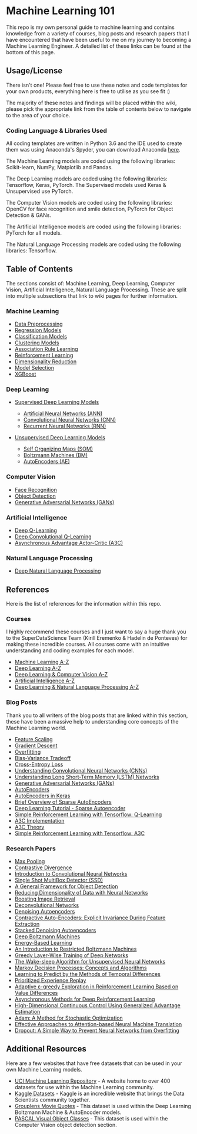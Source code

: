 # Machine Learning 101
This repo is my own personal guide to machine learning and contains knowledge from a variety of courses, blog posts and research papers that I have encountered that have been useful to me on my journey to becoming a Machine Learning Engineer. A detailed list of these links can be found at the bottom of this page.

## Usage/License
There isn't one! Please feel free to use these notes and code templates for your own products, everything here is free to utilise as you see fit :)

The majority of these notes and findings will be placed within the wiki, please pick the appropriate link from the table of contents below to navigate to the area of your choice.

### Coding Language & Libraries Used
All coding templates are written in Python 3.6 and the IDE used to create them was using Anaconda's Spyder, you can download Anaconda [here](https://www.anaconda.com/download/).

The Machine Learning models are coded using the following libraries: Scikit-learn, NumPy, Matplotlib and Pandas.

The Deep Learning models are coded using the following libraries: Tensorflow, Keras, PyTorch. The Supervised models used Keras & Unsupervised use PyTorch.

The Computer Vision models are coded using the following libraries: OpenCV for face recognition and smile detection, PyTorch for Object Detection & GANs.

The Artificial Intelligence models are coded using the following libraries: PyTorch for all models.

The Natural Language Processing models are coded using the following libraries: Tensorflow.

## Table of Contents
The sections consist of: Machine Learning, Deep Learning, Computer Vision, Artificial Intelligence, Natural Language Processing. These are split into multiple subsections that link to wiki pages for further information.

### Machine Learning
* [Data Preprocessing](https://github.com/Achronus/Machine-Learning-101/wiki/Data-Preprocessing)
* [Regression Models](https://github.com/Achronus/Machine-Learning-101/wiki/Regression-Models)
* [Classification Models](https://github.com/Achronus/Machine-Learning-101/wiki/Classification-Models)
* [Clustering Models](https://github.com/Achronus/Machine-Learning-101/wiki/Clustering-Models)
* [Association Rule Learning](https://github.com/Achronus/Machine-Learning-101/wiki/Association-Rule-Learning)
* [Reinforcement Learning](https://github.com/Achronus/Machine-Learning-101/wiki/Reinforcement-Learning)
* [Dimensionality Reduction](https://github.com/Achronus/Machine-Learning-101/wiki/Dimensionality-Reduction)
* [Model Selection](https://github.com/Achronus/Machine-Learning-101/wiki/Model-Selection)
* [XGBoost](https://github.com/Achronus/Machine-Learning-101/wiki/XGBoost)

### Deep Learning
* [Supervised Deep Learning Models](https://github.com/Achronus/Machine-Learning-101/wiki/Types-of-Deep-Learning)
  * [Artificial Neural Networks (ANN)](https://github.com/Achronus/Machine-Learning-101/wiki/Artificial-Neural-Networks-(ANN))
  * [Convolutional Neural Networks (CNN)](https://github.com/Achronus/Machine-Learning-101/wiki/Convolutional-Neural-Networks-(CNN))
  * [Recurrent Neural Networks (RNN)](https://github.com/Achronus/Machine-Learning-101/wiki/Recurrent-Neural-Networks-(RNN))

* [Unsupervised Deep Learning Models](https://github.com/Achronus/Machine-Learning-101/wiki/Types-of-Deep-Learning)
  * [Self Organizing Maps (SOM)](https://github.com/Achronus/Machine-Learning-101/wiki/Self-Organizing-Maps-(SOM))
  * [Boltzmann Machines (BM)](https://github.com/Achronus/Machine-Learning-101/wiki/Boltzmann-Machines-(BM))
  * [AutoEncoders (AE)](https://github.com/Achronus/Machine-Learning-101/wiki/AutoEncoders-(AE))

### Computer Vision
* [Face Recognition](https://github.com/Achronus/Machine-Learning-101/wiki/Face-Recognition)
* [Object Detection](https://github.com/Achronus/Machine-Learning-101/wiki/Object-Detection)
* [Generative Adversarial Networks (GANs)](https://github.com/Achronus/Machine-Learning-101/wiki/Generative-Adversarial-Networks-(GANs))

### Artificial Intelligence
* [Deep Q-Learning](https://github.com/Achronus/Machine-Learning-101/wiki/Deep-Q-Learning)
* [Deep Convolutional Q-Learning](https://github.com/Achronus/Machine-Learning-101/wiki/Deep-Convolutional-Q-Learning)
* [Asynchronous Advantage Actor-Critic (A3C)](https://github.com/Achronus/Machine-Learning-101/wiki/Asynchronous-Advantage-Actor-Critic-(A3C))

### Natural Language Processing
* [Deep Natural Language Processing](https://github.com/Achronus/Machine-Learning-101/wiki/Deep-Natural-Language-Processing)

## References
Here is the list of references for the information within this repo.

### Courses
I highly recommend these courses and I just want to say a huge thank you to the SuperDataScience Team (Kirill Eremenko & Hadelin de Ponteves) for making these incredible courses. All courses come with an intuitive understanding and coding examples for each model.

* [Machine Learning A-Z](https://www.udemy.com/machinelearning/)
* [Deep Learning A-Z](https://www.udemy.com/deeplearning/)
* [Deep Learning & Computer Vision A-Z](https://www.udemy.com/computer-vision-a-z/)
* [Artificial Intelligence A-Z](https://www.udemy.com/artificial-intelligence-az/)
* [Deep Learning & Natural Language Processing A-Z](https://www.udemy.com/chatbot/)

### Blog Posts
Thank you to all writers of the blog posts that are linked within this section, these have been a massive help to understanding core concepts of the Machine Learning world.

* [Feature Scaling](https://sebastianraschka.com/Articles/2014_about_feature_scaling.html)
* [Gradient Descent](https://iamtrask.github.io/2015/07/27/python-network-part2/)
* [Overfitting](https://elitedatascience.com/overfitting-in-machine-learning)
* [Bias-Variance Tradeoff](https://elitedatascience.com/bias-variance-tradeoff)
* [Cross-Entropy Loss](https://rdipietro.github.io/friendly-intro-to-cross-entropy-loss/)
* [Understanding Convolutional Neural Networks (CNNs)](https://adeshpande3.github.io/adeshpande3.github.io/The-9-Deep-Learning-Papers-You-Need-To-Know-About.html)
* [Understanding Long Short-Term Memory (LSTM) Networks](http://colah.github.io/posts/2015-08-Understanding-LSTMs/)
* [Generative Adversarial Networks (GANs)](https://hackernoon.com/how-do-gans-intuitively-work-2dda07f247a1)
* [AutoEncoders](https://probablydance.com/2016/04/30/neural-networks-are-impressively-good-at-compression/)
* [AutoEncoders in Keras](https://blog.keras.io/building-autoencoders-in-keras.html)
* [Brief Overview of Sparse AutoEncoders](http://www.ericlwilkinson.com/blog/2014/11/19/deep-learning-sparse-autoencoders)
* [Deep Learning Tutorial - Sparse Autoencoder](http://mccormickml.com/2014/05/30/deep-learning-tutorial-sparse-autoencoder/)
* [Simple Reinforcement Learning with Tensorflow: Q-Learning](https://medium.com/emergent-future/simple-reinforcement-learning-with-tensorflow-part-0-q-learning-with-tables-and-neural-networks-d195264329d0)
* [A3C Implementation](https://jaromiru.com/2017/03/26/lets-make-an-a3c-implementation/)
* [A3C Theory](https://jaromiru.com/2017/02/16/lets-make-an-a3c-theory/)
* [Simple Reinforcement Learning with Tensorflow: A3C](https://medium.com/emergent-future/simple-reinforcement-learning-with-tensorflow-part-8-asynchronous-actor-critic-agents-a3c-c88f72a5e9f2)

### Research Papers
* [Max Pooling](https://acius.co.uk/wp-content/themes/acius/machine_learning/research_papers/maxpooling.pdf)
* [Contrastive Divergence](https://www.cs.toronto.edu/~hinton/absps/fastnc.pdf)
* [Introduction to Convolutional Neural Networks](https://acius.co.uk/wp-content/themes/acius/machine_learning/research_papers/cnn.pdf)
* [Single Shot MultiBox Detector (SSD)](https://www.cs.unc.edu/~wliu/papers/ssd.pdf)
* [A General Framework for Object Detection](https://acius.co.uk/wp-content/themes/acius/machine_learning/research_papers/face_detection.pdf)
* [Reducing Dimensionality of Data with Neural Networks](https://www.cs.toronto.edu/~hinton/science.pdf)
* [Boosting Image Retrieval](http://citeseerx.ist.psu.edu/viewdoc/download?doi=10.1.1.136.2419&rep=rep1&type=pdf)
* [Deconvolutional Networks](http://www.matthewzeiler.com/wp-content/uploads/2017/07/iccv2011.pdf)
* [Denoising Autoencoders](https://www.iro.umontreal.ca/~vincentp/Publications/denoising_autoencoders_tr1316.pdf)
* [Contractive Auto-Encoders: Explicit Invariance During Feature Extraction](http://www.icml-2011.org/papers/455_icmlpaper.pdf)
* [Stacked Denoising Autoencoders](http://www.jmlr.org/papers/volume11/vincent10a/vincent10a.pdf)
* [Deep Boltzmann Machines](http://www.utstat.toronto.edu/~rsalakhu/papers/dbm.pdf)
* [Energy-Based Learning](http://yann.lecun.com/exdb/publis/pdf/lecun-06.pdf)
* [An Introduction to Restricted Boltzmann Machines](https://acius.co.uk/wp-content/themes/acius/machine_learning/research_papers/restricted_boltzmann_machines.pdf)
* [Greedy Layer-Wise Training of Deep Networks](http://www.iro.umontreal.ca/~lisa/pointeurs/BengioNips2006All.pdf)
* [The Wake-sleep Algorithm for Unsupervised Neural Networks](http://www.cs.toronto.edu/~fritz/absps/ws.pdf)
* [Markov Decision Processes: Concepts and Algorithms](https://pdfs.semanticscholar.org/968b/ab782e52faf0f7957ca0f38b9e9078454afe.pdf)
* [Learning to Predict by the Methods of Temporal Differences](https://link.springer.com/content/pdf/10.1023%2FA%3A1022633531479.pdf)
* [Prioritized Experience Replay](https://arxiv.org/pdf/1511.05952.pdf)
* [Adaptive ε-greedy Exploration in Reinforcement Learning Based on Value Differences](http://www.tokic.com/www/tokicm/publikationen/papers/AdaptiveEpsilonGreedyExploration.pdf)
* [Asynchronous Methods for Deep Reinforcement Learning](https://arxiv.org/pdf/1602.01783.pdf)
* [High-Dimensional Continuous Control Using Generalized Advantage Estimation](https://arxiv.org/pdf/1506.02438.pdf)
* [Adam: A Method for Stochastic Optimization](https://arxiv.org/pdf/1412.6980.pdf)
* [Effective Approaches to Attention-based Neural Machine Translation](http://aclweb.org/anthology/D15-1166)
* [Dropout: A Simple Way to Prevent Neural Networks from Overfitting](http://jmlr.org/papers/volume15/srivastava14a.old/srivastava14a.pdf)

## Additional Resources
Here are a few websites that have free datasets that can be used in your own Machine Learning models.

* [UCI Machine Learning Repository](http://archive.ics.uci.edu/ml/index.php) - A website home to over 400 datasets for use within the Machine Learning community.
* [Kaggle Datasets](https://www.kaggle.com/datasets) - Kaggle is an incredible website that brings the Data Scientists community together.
* [Grouplens Movie Quotes](https://grouplens.org/datasets/movielens/) - This dataset is used within the Deep Learning Boltzmann Machine & AutoEncoder models.
* [PASCAL Visual Object Classes](http://host.robots.ox.ac.uk/pascal/VOC/) - This dataset is used within the Computer Vision object detection section.
